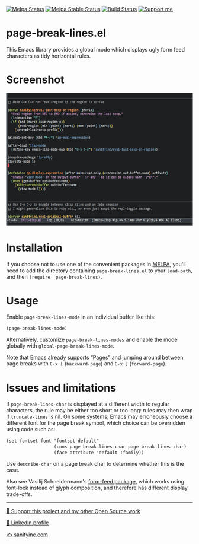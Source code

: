 [![Melpa Status](https://melpa.org/packages/page-break-lines-badge.svg)](https://melpa.org/#/page-break-lines)
[![Melpa Stable Status](https://stable.melpa.org/packages/page-break-lines-badge.svg)](https://stable.melpa.org/#/page-break-lines)
[![Build Status](https://github.com/purcell/page-break-lines/actions/workflows/test.yml/badge.svg)](https://github.com/purcell/page-break-lines/actions/workflows/test.yml)
<a href="https://www.patreon.com/sanityinc"><img alt="Support me" src="https://img.shields.io/badge/Support%20Me-%F0%9F%92%97-ff69b4.svg"></a>

page-break-lines.el
===================

This Emacs library provides a global mode which displays ugly form feed
characters as tidy horizontal rules.

Screenshot
==========

![page-break-lines screenshot](screenshot.png)

Installation
=============

If you choose not to use one of the convenient
packages in [MELPA](https://melpa.org), you'll need to
add the directory containing `page-break-lines.el` to your `load-path`, and
then `(require 'page-break-lines)`.

Usage
=====

Enable `page-break-lines-mode` in an individual buffer like this:

```elisp
(page-break-lines-mode)
```

Alternatively, customize `page-break-lines-modes` and enable the mode globally with
`global-page-break-lines-mode`.

Note that Emacs already supports [“Pages”](https://www.gnu.org/software/emacs/manual/html_node/emacs/Pages.html)
and jumping around between page breaks with `C-x [` (`backward-page`)
and `C-x ]` (`forward-page`).

Issues and limitations
======================

If `page-break-lines-char` is displayed at a different width to
regular characters, the rule may be either too short or too long:
rules may then wrap if `truncate-lines` is nil. On some systems,
Emacs may erroneously choose a different font for the page break
symbol, which choice can be overridden using code such as:

```elisp
(set-fontset-font "fontset-default"
                  (cons page-break-lines-char page-break-lines-char)
                  (face-attribute 'default :family))
```

Use `describe-char` on a page break char to determine whether this
is the case.

Also see Vasilij Schneidermann's
[form-feed package](https://github.com/wasamasa/form-feed), which
works using font-lock instead of glyph composition, and therefore has
different display trade-offs.


<hr>

[💝 Support this project and my other Open Source work](https://www.patreon.com/sanityinc)

[💼 LinkedIn profile](https://uk.linkedin.com/in/stevepurcell)

[✍ sanityinc.com](http://www.sanityinc.com/)
